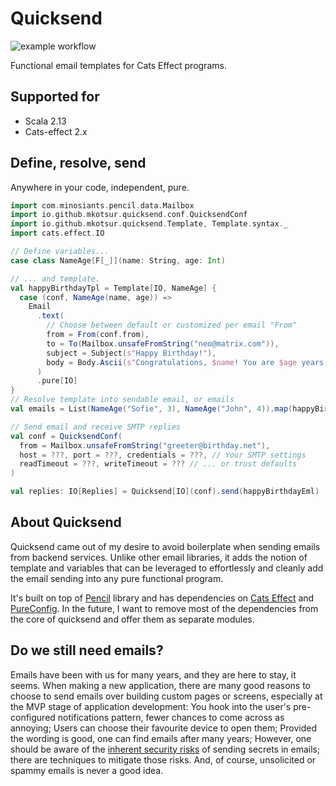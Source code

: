 # Quicksend

![example workflow](https://github.com/mkotsur/quicksend/actions/workflows/scala.yml/badge.svg)


Functional email templates for Cats Effect programs.

## Supported for

* Scala 2.13
* Cats-effect 2.x

## Define, resolve, send
Anywhere in your code, independent, pure.

```scala
import com.minosiants.pencil.data.Mailbox
import io.github.mkotsur.quicksend.conf.QuicksendConf
import io.github.mkotsur.quicksend.Template, Template.syntax._
import cats.effect.IO

// Define variables...
case class NameAge[F[_]](name: String, age: Int)

// ... and template.
val happyBirthdayTpl = Template[IO, NameAge] {
  case (conf, NameAge(name, age)) =>
    Email
      .text(
        // Choose between default or customized per email "From" 
        from = From(conf.from),
        to = To(Mailbox.unsafeFromString("neo@matrix.com")),
        subject = Subject(s"Happy Birthday!"),
        body = Body.Ascii(s"Congratulations, $name! You are $age years old now.")
      )
      .pure[IO]
}
// Resolve template into sendable email, or emails
val emails = List(NameAge("Sofie", 3), NameAge("John", 4)).map(happyBirthdayTpl.seal)

// Send email and receive SMTP replies
val conf = QuicksendConf(
  from = Mailbox.unsafeFromString("greeter@birthday.net"), 
  host = ???, port = ???, credentials = ???, // Your SMTP settings
  readTimeout = ???, writeTimeout = ??? // ... or trust defaults
)

val replies: IO[Replies] = Quicksend[IO](conf).send(happyBirthdayEml)
```

## About Quicksend

Quicksend came out of my desire to avoid boilerplate when sending emails from backend services. Unlike other email libraries, it adds the notion of template and variables that can be leveraged to effortlessly and cleanly add the email sending into any pure functional program.

It's built on top of [Pencil](https://github.com/minosiants/pencil) library and has dependencies on [Cats Effect](https://typelevel.org/cats-effect/docs/2.x/getting-started) and [PureConfig](https://github.com/pureconfig/pureconfig). In the future, I want to remove most of the dependencies from the core of quicksend and offer them as separate modules.


## Do we still need emails?

Emails have been with us for many years, and they are here to stay, it seems. When making a new application, there are many good reasons to choose to send emails over building custom pages or screens, especially at the MVP stage of application development:
You hook into the user's pre-configured notifications pattern, fewer chances to come across as annoying;
Users can choose their favourite device to open them;
Provided the wording is good, one can find emails after many years;
However, one should be aware of the [inherent security risks](https://en.wikipedia.org/wiki/Email_encryption) of sending secrets in emails; there are techniques to mitigate those risks. And, of course, unsolicited or spammy emails is never a good idea. 

